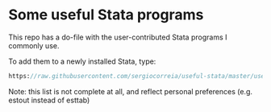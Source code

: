 # Some useful Stata programs

This repo has a do-file with the user-contributed Stata programs I commonly use.

To add them to a newly installed Stata, type:

```stata
https://raw.githubusercontent.com/sergiocorreia/useful-stata/master/useful.do
```

Note: this list is not complete at all, and reflect personal preferences (e.g. estout instead of esttab)
